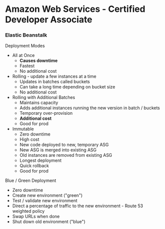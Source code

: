 

# Amazon Web Services - Certified Developer Associate

### Elastic Beanstalk
Deployment Modes
- All at Once
  - __Causes downtime__
  - Fastest
  - No additional cost
- Rolling - update a few instances at a time
  - Updates in batches called buckets
  - Can take a long time depending on bucket size
  - No additional cost
- Rolling with Additional Batches
  - Maintains capacity
  - Adds additional instances running the new version in batch / buckets
  - Temporary over-provision
  - __Additional cost__
  - Good for prod
- Immutable
  - Zero downtime
  - High cost
  - New code deployed to new, temporary ASG
  - New ASG is merged into existing ASG
  - Old instances are removed from existing ASG
  - Longest deployment
  - Quick rollback
  - Good for prod

Blue / Green Deployment
- Zero downtime
- Create new environment ("green")
- Test / validate new environment
- Direct a percentage of traffic to the new environment - Route 53 weighted policy
- Swap URLs when done
- Shut down old environment ("blue")


